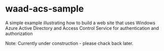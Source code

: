 waad-acs-sample
===============

A simple example illustrating how to build a web site that uses Windows Azure Active Directory and Access Control Service for authentication and authorization

Note: Currently under construction - please chack back later.
